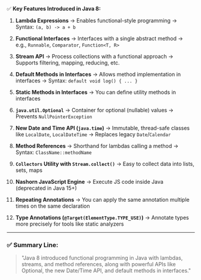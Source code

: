 ✅ **Key Features Introduced in Java 8:**

1. **Lambda Expressions**
   → Enables functional-style programming
   → Syntax: `(a, b) -> a + b`

2. **Functional Interfaces**
   → Interfaces with a single abstract method
   → e.g., `Runnable`, `Comparator`, `Function<T, R>`

3. **Stream API**
   → Process collections with a functional approach
   → Supports filtering, mapping, reducing, etc.

4. **Default Methods in Interfaces**
   → Allows method implementation in interfaces
   → Syntax: `default void log() { ... }`

5. **Static Methods in Interfaces**
   → You can define utility methods in interfaces

6. **`java.util.Optional`**
   → Container for optional (nullable) values
   → Prevents `NullPointerException`

7. **New Date and Time API (`java.time`)**
   → Immutable, thread-safe classes like `LocalDate`, `LocalDateTime`
   → Replaces legacy `Date`/`Calendar`

8. **Method References**
   → Shorthand for lambdas calling a method
   → Syntax: `ClassName::methodName`

9. **`Collectors` Utility with `Stream.collect()`**
   → Easy to collect data into lists, sets, maps

10. **Nashorn JavaScript Engine**
    → Execute JS code inside Java (deprecated in Java 15+)

11. **Repeating Annotations**
    → You can apply the same annotation multiple times on the same declaration

12. **Type Annotations (`@Target(ElementType.TYPE_USE)`)**
    → Annotate types more precisely for tools like static analyzers

---

### ✅ Summary Line:

> "Java 8 introduced functional programming in Java with lambdas, streams, and method references, along with powerful APIs like Optional, the new Date/Time API, and default methods in interfaces."
